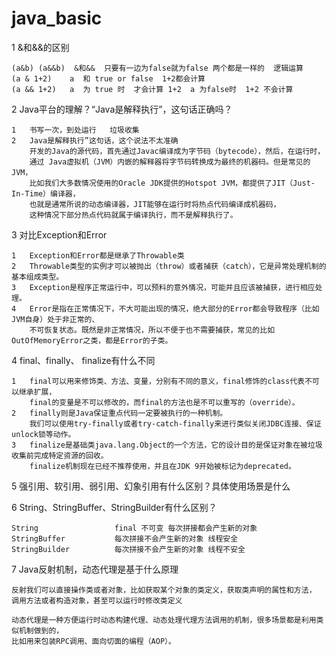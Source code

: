 # java_basic 

1   &和&&的区别
    
    (a&b) (a&&b)  &和&&  只要有一边为false就为false 两个都是一样的  逻辑运算
    (a & 1+2)    a  和 true or false  1+2都会计算
    (a && 1+2)   a  为 true 时  才会计算 1+2  a 为false时  1+2 不会计算     
    
2   Java平台的理解？“Java是解释执行”，这句话正确吗？

    1   书写一次，到处运行   垃圾收集
    2   Java是解释执行”这句话，这个说法不太准确
        开发的Java的源代码，首先通过Javac编译成为字节码（bytecode），然后，在运行时，
        通过 Java虚拟机（JVM）内嵌的解释器将字节码转换成为最终的机器码。但是常见的JVM，
        比如我们大多数情况使用的Oracle JDK提供的Hotspot JVM，都提供了JIT（Just-In-Time）编译器，
        也就是通常所说的动态编译器，JIT能够在运行时将热点代码编译成机器码，
        这种情况下部分热点代码就属于编译执行，而不是解释执行了。
        
3   对比Exception和Error    
    
    1   Exception和Error都是继承了Throwable类  
    2   Throwable类型的实例才可以被抛出（throw）或者捕获（catch），它是异常处理机制的基本组成类型。
    3   Exception是程序正常运行中，可以预料的意外情况，可能并且应该被捕获，进行相应处理。
    4   Error是指在正常情况下，不大可能出现的情况，绝大部分的Error都会导致程序（比如JVM自身）处于非正常的、
        不可恢复状态。既然是非正常情况，所以不便于也不需要捕获，常见的比如OutOfMemoryError之类，都是Error的子类。    
        
4   final、finally、 finalize有什么不同

    1   final可以用来修饰类、方法、变量，分别有不同的意义，final修饰的class代表不可以继承扩展，
        final的变量是不可以修改的，而final的方法也是不可以重写的（override）。        
    2   finally则是Java保证重点代码一定要被执行的一种机制。
        我们可以使用try-finally或者try-catch-finally来进行类似关闭JDBC连接、保证unlock锁等动作。    
    3   finalize是基础类java.lang.Object的一个方法，它的设计目的是保证对象在被垃圾收集前完成特定资源的回收。
        finalize机制现在已经不推荐使用，并且在JDK 9开始被标记为deprecated。   
        
5   强引用、软引用、弱引用、幻象引用有什么区别？具体使用场景是什么

6   String、StringBuffer、StringBuilder有什么区别？
    
    String                 final 不可变 每次拼接都会产生新的对象
    StringBuffer           每次拼接不会产生新的对象 线程安全
    StringBuilder          每次拼接不会产生新的对象 线程不安全
    
7   Java反射机制，动态代理是基于什么原理

    反射我们可以直接操作类或者对象，比如获取某个对象的类定义，获取类声明的属性和方法，
    调用方法或者构造对象，甚至可以运行时修改类定义
    
    动态代理是一种方便运行时动态构建代理、动态处理代理方法调用的机制，很多场景都是利用类似机制做到的，
    比如用来包装RPC调用、面向切面的编程（AOP）。    
    
    
    
    
    
    
    
    
    
    
    
    
    
    
    
    
    
    
    